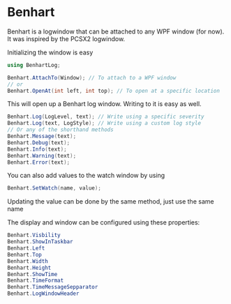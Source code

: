 Benhart
=======
Benhart is a logwindow that can be attached to any WPF window (for now). It was inspired by the PCSX2 logwindow.

Initializing the window is easy

``` csharp
using BenhartLog;

Benhart.AttachTo(Window); // To attach to a WPF window
// or
Benhart.OpenAt(int left, int top); // To open at a specific location
``` 

This will open up a Benhart log window. Writing to it is easy as well.

``` csharp
Benhart.Log(LogLevel, text); // Write using a specific severity
Benhart.Log(text, LogStyle); // Write using a custom log style
// Or any of the shorthand methods
Benhart.Message(text);
Benhart.Debug(text);
Benhart.Info(text);
Benhart.Warning(text);
Benhart.Error(text);
``` 

You can also add values to the watch window by using
``` csharp
Benhart.SetWatch(name, value);
```

Updating the value can be done by the same method, just use the same name	

The display and window can be configured using these properties:
``` csharp
Benhart.Visbility
Benhart.ShowInTaskbar
Benhart.Left
Benhart.Top
Benhart.Width
Benhart.Height
Benhart.ShowTime
Benhart.TimeFormat
Benhart.TimeMessageSepparator
Benhart.LogWindowHeader
``` 